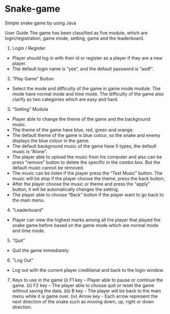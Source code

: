 # Snake-game
Simple snake game by using Java

 User Guide
The game has been classified as five module, which are login/registration, game mode, setting, game and the leaderboard.

1. Login / Register
-	Player should log in with their id or register as a player if they are a new player. 
-	The default login name is “yee”, and the default password is “asdf”.
2. “Play Game” Button
-	Select the mode and difficulty of the game in game mode module. The mode have normal mode and time mode. The difficulty of the game also clarify as two categories which are easy and hard.
3. “Setting” Module
-	Player able to change the theme of the game and the background music.
-	The theme of the game have blue, red, green and orange.
-	The default theme of the game is blue colour, so the snake and enemy displays the blue colour in the game.
-	The default background music of the game have 5 types, the default music is “Alone”.
-	The player able to upload the music from his computer and also can be press “remove” button to delete the specific in the combo box. But the default music cannot be removed.
-	The music can be listen if the player press the “Test Music” button. The music will be stop if the player choose the theme, press the back button, 
-	After the player choose the music or theme and press the “apply” button, it will be automatically changes the setting.
-	The player able to choose “Back” button if the player want to go back to the main menu.
4. “Leaderboard”
-	Player can view the highest marks among all the player that played the snake game before based on the game mode which are normal mode and time mode.
5. “Quit”
-	 Quit the game immediately.
6. "Log Out"
-	 Log out with the current player creditienal and back to the login window.
7. Keys to use in the game
(i) F1 key – Player able to pause or continue the game.
(ii) F2 key – The player able to choose quit or reset the game without saving the data.
(iii) B key - The player will be back to the main menu while it is game over.
(iv) Arrow key - Each arrow represent the next direction of the snake such as moving down, up, right or down direction.
